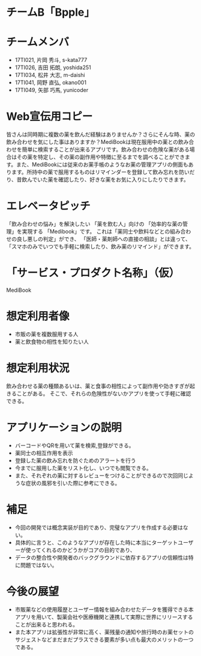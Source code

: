 # チームB「Bpple」
# チームメンバ
- 17TI021, 片岡 秀斗, s-kata777
- 17TI026, 吉田 拓朗, yoshida251
- 17TI034, 松井 大志, m-daishi
- 17TI041, 岡野 直弘, okano001
- 17TI049, 矢部 巧馬, yunicoder

# Web宣伝用コピー
皆さんは同時期に複数の薬を飲んだ経験はありませんか？さらにそんな時、薬の飲み合わせを気にした事はありますか？MediBookは現在服用中の薬との飲み合わせを簡単に検索することが出来るアプリです。飲み合わせの危険な薬がある場合はその薬を特定し、その薬の副作用や特徴に至るまでを調べることができます。また、MediBookには従来のお薬手帳のようなお薬の管理アプリの側面もあります。所持中の薬で服用するものはリマインダーを登録して飲み忘れを防いだり、昔飲んでいた薬を確認したり、好きな薬をお気に入りにしたりできます。

# エレベータピッチ
「飲み合わせの悩み」を解決したい
「薬を飲む人」向けの
「効率的な薬の管理」を実現する
「Medibook」です。
これは「薬同士や飲料などとの組み合わせの良し悪しの判定」ができ、
「医師・薬剤師への直接の相談」とは違って、
「スマホのみでいつでも手軽に検索したり、飲み薬のリマインド」ができます。

# 「サービス・プロダクト名称」（仮）
MediBook

# 想定利用者像
* 市販の薬を複数服用する人
* 薬と飲食物の相性を知りたい人
# 想定利用状況
飲み合わせる薬の種類あるいは、薬と食事の相性によって副作用や効きすぎが起きることがある。
そこで、それらの危険性がないかアプリを使って手軽に確認できる。

# アプリケーションの説明
* バーコードやQRを用いて薬を検索,登録ができる。
* 薬同士の相互作用を表示
* 登録した薬の飲み忘れを防ぐためのアラートを行う
* 今までに服用した薬をリスト化し、いつでも閲覧できる。
* また、それぞれの薬に対するレビューをつけることができるので次回同じような症状の風邪を引いた際に参考にできる。

# 補足
* 今回の開発では概念実装が目的であり、完璧なアプリを作成する必要はない。
* 具体的に言うと、このようなアプリが存在した時に本当にターゲットユーザーが使ってくれるのかどうかがコアの目的であり、
* データの整合性や開発者のバックグラウンドに依存するアプリの信頼性は特に問題ではない。

# 今後の展望
* 市販薬などの使用履歴とユーザー情報を組み合わせたデータを獲得できる本アプリを用いて、製薬会社や医療機関と連携して実際に世界にリリースすることが出来ると思われる。
* また本アプリは拡張性が非常に高く、薬残量の通知や旅行時のお薬セットのサジェストなどまだまだプラスできる要素が多い点も最大のメリットの一つである。

